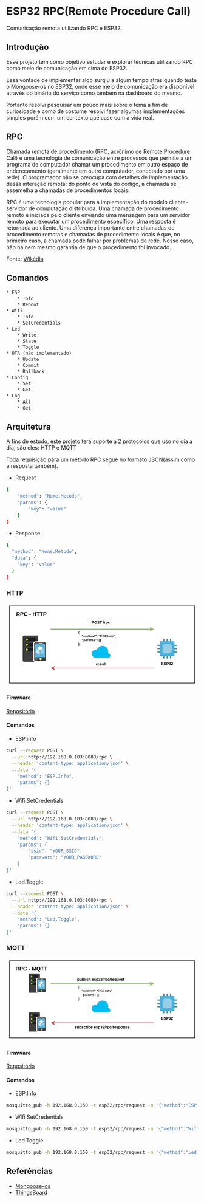 # ESP32 RPC(Remote Procedure Call)

Comunicação remota utilizando RPC e ESP32.

## Introdução

Esse projeto tem como objetivo estudar e explorar técnicas utilizando RPC como meio de comunicação em cima do ESP32.

Essa vontade de implementar algo surgiu a algum tempo atrás quando teste o Mongoose-os no ESP32, onde esse meio de comunicação era disponível através do binário do serviço como também na dashboard do mesmo.

Portanto resolvi pesquisar um pouco mais sobre o tema a fim de curiosidade e como de costume resolvi fazer algumas implementações simples porém com um contexto que case com a vida real.

## RPC

Chamada remota de procedimento (RPC, acrônimo de Remote Procedure Call) é uma tecnologia de comunicação entre processos que permite a um programa de computador chamar um procedimento em outro espaço de endereçamento (geralmente em outro computador, conectado por uma rede). O programador não se preocupa com detalhes de implementação dessa interação remota: do ponto de vista do código, a chamada se assemelha a chamadas de procedimentos locais.

RPC é uma tecnologia popular para a implementação do modelo cliente-servidor de computação distribuída. Uma chamada de procedimento remoto é iniciada pelo cliente enviando uma mensagem para um servidor remoto para executar um procedimento específico. Uma resposta é retornada ao cliente. Uma diferença importante entre chamadas de procedimento remotas e chamadas de procedimento locais é que, no primeiro caso, a chamada pode falhar por problemas da rede. Nesse caso, não há nem mesmo garantia de que o procedimento foi invocado.

Fonte: [Wikédia](https://pt.wikipedia.org/wiki/Chamada_de_procedimento_remoto)

## Comandos

    * ESP
        * Info
        * Reboot
    * Wifi
        * Info
        * SetCredentials
    * Led
        * Write
        * State
        * Toggle
    * OTA (não implementado)
        * Update
        * Commit
        * Rollback
    * Config
        * Set
        * Get
    * Log
        * All
        * Get

## Arquitetura

A fins de estudo, este projeto terá suporte a 2 protocolos que uso no dia a dia, são eles: HTTP e MQTT

Toda requisição para um método RPC segue no formato JSON(assim como a resposta também).

* Request
```bash
{
	"method": "Nome.Metodo",
	"params": {
		"key": "value"
	}
}
```

* Response
```bash
{
  "method": "Nome.Metodo",
  "data": {
    "key": "value"
  }
}
```
### HTTP

![img](https://raw.githubusercontent.com/douglaszuqueto/esp32-rpc/master/.github/esp32-rpc-http-v1.png)

#### Firmware
[Repositório](https://github.com/douglaszuqueto/esp32-rpc-http)

#### Comandos

* ESP.info
```bash
curl --request POST \
  --url http://192.168.0.103:8080/rpc \
  --header 'content-type: application/json' \
  --data '{
	"method": "ESP.Info",
	"params": {}
}'
```

* Wifi.SetCredentials
```bash
curl --request POST \
  --url http://192.168.0.103:8080/rpc \
  --header 'content-type: application/json' \
  --data '{
	"method": "Wifi.SetCredentials",
	"params": {
		"ssid": "YOUR_SSID",
		"password": "YOUR_PASSWORD"
	}
}'
```

* Led.Toggle
```bash
curl --request POST \
  --url http://192.168.0.103:8080/rpc \
  --header 'content-type: application/json' \
  --data '{
	"method": "Led.Toggle",
	"params": {}
}'
```

### MQTT

![img](https://raw.githubusercontent.com/douglaszuqueto/esp32-rpc/master/.github/esp32-rpc-mqtt-v1.png)

#### Firmware
[Repositório](https://github.com/douglaszuqueto/esp32-rpc-mqtt)

#### Comandos

* ESP.Info
```bash
mosquitto_pub -h 192.168.0.150 -t esp32/rpc/request -m '{"method":"ESP.Info","params":{}}'
```

* Wifi.SetCredentials
```bash
mosquitto_pub -h 192.168.0.150 -t esp32/rpc/request -m '{"method":"Wifi.SetCredentials","params":{"ssid":"YOUR_SSID","password":"YOUR_PASSWORD"}}'
```

* Led.Toggle
```bash
mosquitto_pub -h 192.168.0.150 -t esp32/rpc/request -m '{"method":"Led.Toggle","params":{}}'
```

## Referências

* [Mongoose-os](https://mongoose-os.com/docs/mongoose-os/userguide/rpc.md)
* [ThingsBoard](https://thingsboard.io/docs/user-guide/rpc/)
